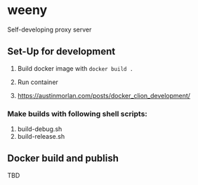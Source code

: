 # weeny
Self-developing proxy server

## Set-Up for development

1. Build docker image with `docker build .`

2. Run container


4. https://austinmorlan.com/posts/docker_clion_development/

### Make builds with following shell scripts:
1. build-debug.sh
2. build-release.sh

## Docker build and publish
TBD
